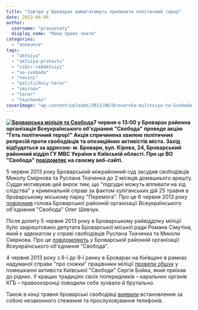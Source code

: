 ```yaml
---
title: "Завтра у Броварах вимагатимуть припинити політичний терор"
date: 2013-06-06
author: 
  username: "pravoznaty"
  display_name: "Маєш право знати"
categories: 
  - "announce"
tags: 
  - "aktsiya"
  - "aktsiya-protestu"
  - "vibir-redaktsiyi"
  - "vo-svoboda"
  - "novini"
  - "politichniy-teror"
  - "smirnov"
  - "teror"
  - "tkachenko"
coverImage: "wp-content/uploads/2013/06/Brovarska-militsiya-ta-Svoboda.jpg"
---
```


**[![Броварська міліція та Свобода](https://mpz.brovary.org/wp-content/uploads/2013/06/Brovarska-militsiya-ta-Svoboda.jpg)](https://mpz.brovary.org/wp-content/uploads/2013/06/Brovarska-militsiya-ta-Svoboda.jpg)7 червня о 13:00 у Броварах районна організація Всеукраїнського об'єднання "Свобода" проведе акцію "Геть політичний терор!" Акція спричинена хвилею політичних репресій проти свободівців та опозиційних активістів міста. Захід відбудеться за адресою: м. Бровари, вул. Кірова, 24, Броварський районний відділ ГУ МВС України в Київській області. Про це ВО "Свобода" [повідомляє](http://www.svoboda.org.ua/diyalnist/anonsy/039743/) на своєму веб-сайті.**

5 червня 2013 року Броварський міжрайонний суд засудив свободівців Миколу Смірнова та Руслана Ткаченка до 2 місяців домашнього арешту. Суддя мотивував цей вирок тим, що "підсудні можуть впливати на хід слідства" у кримінальній справі за фактом хуліганських дій 25 травня в броварському міському парку "Перемога". Про це 6 червня 2013 року [повідомив](http://www.svoboda.org.ua/diyalnist/novyny/039781/) голова Броварської районній організації Всеукраїнського об'єднання "Свобода" Олег Шевчук.

Після допиту 5 червня 2013 року в Броварському райвідділку міліції було заарештовано депутата Броварської міської ради Романа Сімутіна, який є адвокатом у справі свободівців Руслана Ткаченка та Миколи Смірнова. Про це [повідомляють](http://www.svoboda.org.ua/diyalnist/novyny/039756/) у Броварській районній організації Всеукраїнського об'єднання "Свобода".

4 червня 2013 року з 8-ї до 9-ї ранку в Броварах на Київщині в рамках надуманої справи "про сніжки" працівники міліції [провели обшук](http://www.kyiv.svoboda.org.ua/diyalnist/novyny/039728/) у помешканні активіста Київської "Свободи" Сергія Бойка, який приїхав до рідних. У кращих традиціях своїх попередників – каральних органів КҐБ – правоохоронці поводили себе зухвало й брутально.

Також в кінці травня броварські свободівці [виявили](http://www.kyiv.svoboda.org.ua/diyalnist/novyny/039383/) встановлення за собою незаконного стеження та прослуховування телефонів.
